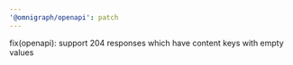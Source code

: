 ```yaml
---
'@omnigraph/openapi': patch
---
```


fix(openapi): support 204 responses which have content keys with empty values
